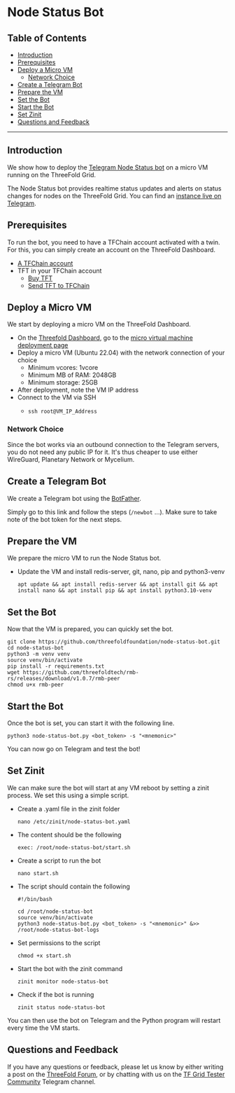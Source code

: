 <h1> Node Status Bot </h1>

<h2>Table of Contents</h2>

- [Introduction](#introduction)
- [Prerequisites](#prerequisites)
- [Deploy a Micro VM](#deploy-a-micro-vm)
  - [Network Choice](#network-choice)
- [Create a Telegram Bot](#create-a-telegram-bot)
- [Prepare the VM](#prepare-the-vm)
- [Set the Bot](#set-the-bot)
- [Start the Bot](#start-the-bot)
- [Set Zinit](#set-zinit)
- [Questions and Feedback](#questions-and-feedback)

---

## Introduction

We show how to deploy the [Telegram Node Status bot](https://github.com/threefoldfoundation/node-status-bot) on a micro VM running on the ThreeFold Grid.

The Node Status bot provides realtime status updates and alerts on status changes for nodes on the ThreeFold Grid. You can find an [instance live on Telegram](https://t.me/tfnodestatusbot).

## Prerequisites

To run the bot, you need to have a TFChain account activated with a twin. For this, you can simply create an account on the ThreeFold Dashboard.

- [A TFChain account](../../../dashboard/wallet_connector.md)
- TFT in your TFChain account
  - [Buy TFT](../../../threefold_token/buy_sell_tft/buy_sell_tft.md)
  - [Send TFT to TFChain](../../../threefold_token/tft_bridges/tfchain_stellar_bridge.md)

## Deploy a Micro VM

We start by deploying a micro VM on the ThreeFold Dashboard.

* On the [Threefold Dashboard](https://dashboard.grid.tf/#/), go to the [micro virtual machine deployment page](https://dashboard.test.grid.tf/#/deploy/virtual-machines/micro-virtual-machine/)
* Deploy a micro VM (Ubuntu 22.04) with the network connection of your choice
  * Minimum vcores: 1vcore
  * Minimum MB of RAM: 2048GB
  * Minimum storage: 25GB
* After deployment, note the VM IP address
* Connect to the VM via SSH
  * ``` 
    ssh root@VM_IP_Address
    ```

### Network Choice

Since the bot works via an outbound connection to the Telegram servers, you do not need any public IP for it. It's thus cheaper to use either WireGuard, Planetary Network or Mycelium.

## Create a Telegram Bot

We create a Telegram bot using the [BotFather](https://t.me/BotFather). 

Simply go to this link and follow the steps (`/newbot` ...). Make sure to take note of the bot token for the next steps.

## Prepare the VM

We prepare the micro VM to run the Node Status bot.

* Update the VM and install redis-server, git, nano, pip and python3-venv
  ```
  apt update && apt install redis-server && apt install git && apt install nano && apt install pip && apt install python3.10-venv 
  ```

## Set the Bot

Now that the VM is prepared, you can quickly set the bot.

```
git clone https://github.com/threefoldfoundation/node-status-bot.git
cd node-status-bot
python3 -m venv venv
source venv/bin/activate
pip install -r requirements.txt
wget https://github.com/threefoldtech/rmb-rs/releases/download/v1.0.7/rmb-peer
chmod u+x rmb-peer
```

## Start the Bot

Once the bot is set, you can start it with the following line.

```
python3 node-status-bot.py <bot_token> -s "<mnemonic>"
```

You can now go on Telegram and test the bot!

## Set Zinit

We can make sure the bot will start at any VM reboot by setting a zinit process. We set this using a simple script.

- Create a .yaml file in the zinit folder
  ```
  nano /etc/zinit/node-status-bot.yaml
  ```
- The content should be the following
  ```
  exec: /root/node-status-bot/start.sh
  ```
- Create a script to run the bot
  ```
  nano start.sh
  ```
- The script should contain the following
  ```
  #!/bin/bash

  cd /root/node-status-bot
  source venv/bin/activate
  python3 node-status-bot.py <bot_token> -s "<mnemonic>" &>> /root/node-status-bot-logs
  ```
- Set permissions to the script
  ```
  chmod +x start.sh
  ```
- Start the bot with the zinit command
  ```
  zinit monitor node-status-bot
  ```
- Check if the bot is running
  ```
  zinit status node-status-bot
  ```

You can then use the bot on Telegram and the Python program will restart every time the VM starts.

## Questions and Feedback

If you have any questions or feedback, please let us know by either writing a post on the [ThreeFold Forum](https://forum.threefold.io/), or by chatting with us on the [TF Grid Tester Community](https://t.me/threefoldtesting) Telegram channel.